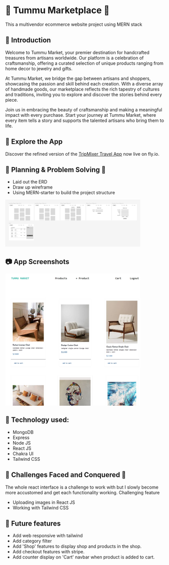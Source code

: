 <!-- <p align='center'><img src="staticfiles/planner/images/mainlogo.png" width="400"></p> -->
<!-- NEED NEW LOGO -->

# 🏪 Tummu Marketplace 🏪

This a multivendor ecommerce website project using MERN stack

## 👐 Introduction

Welcome to Tummu Market, your premier destination for handcrafted treasures from artisans worldwide. Our platform is a celebration of craftsmanship, offering a curated selection of unique products ranging from home decor to jewelry and gifts.

At Tummu Market, we bridge the gap between artisans and shoppers, showcasing the passion and skill behind each creation. With a diverse array of handmade goods, our marketplace reflects the rich tapestry of cultures and traditions, inviting you to explore and discover the stories behind every piece.

Join us in embracing the beauty of craftsmanship and making a meaningful impact with every purchase. Start your journey at Tummu Market, where every item tells a story and supports the talented artisans who bring them to life.

## 🔎 Explore the App

Discover the refined version of the [TripMixer Travel App](https://sei-tripmixer.fly.dev/) now live on fly.io.

## 📝 Planning & Problem Solving 🚩

-   Laid out the ERD
-   Draw up wireframe
-   Using MERN-starter to build the project structure

<img src="static/wireframe.jpg" style="max-width:85%;">
<!-- <img src="staticfiles/planner/images/ERD.png" style="max-width:85%;"> -->

## 📷 App Screenshots

<img src="static/productpage.jpg" style="max-width:85%;">

## 🤖 Technology used:

-   MongoDB
-   Express
-   Node JS
-   React JS
-   Chakra UI
-   Tailwind CSS

## 💪 Challenges Faced and Conquered 💪

The whole react interface is a challenge to work with but I slowly become more accustomed and get each functionality working.
Challenging feature

-   Uploading images in React JS
-   Working with Tailwind CSS

## 🚀 Future features

-   Add web responsive with tailwind
-   Add category filter
-   Add 'Shop' features to display shop and products in the shop.
-   Add checkout features with stripe.
-   Add counter display on 'Cart' navbar when product is added to cart.
